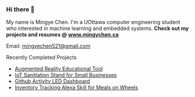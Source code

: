 ### Hi there 👋

My name is Mingye Chen. I'm a UOttawa computer engineering student who interested in machine learning and embedded systems. 
**Check out my projects and resumes @ www.mingychen.ca**

Email: mingyechen521@gmail.com

Recently Completed Projects
- [Augmented Reality Educational Tool](https://github.com/mingyeeee/RUhacks2021)
- [IoT Sanitiation Stand for Small Businesses](https://github.com/Mershab99/uOttaHack4)
- [Github Activity LED Dashboard](https://github.com/mingyeeee/GithubActivityLedDashboard)
- [Inventory Tracking Alexa Skill for Meals on Wheels](https://github.com/mingyeeee/ToryTrackerAlexa)
